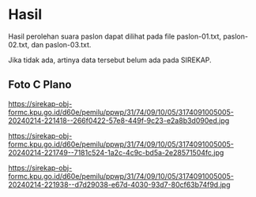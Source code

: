 # Hasil

Hasil perolehan suara paslon dapat dilihat pada file paslon-01.txt, paslon-02.txt, dan paslon-03.txt.

Jika tidak ada, artinya data tersebut belum ada pada SIREKAP.

## Foto C Plano

https://sirekap-obj-formc.kpu.go.id/d60e/pemilu/ppwp/31/74/09/10/05/3174091005005-20240214-221418--266f0422-57e8-449f-9c23-e2a8b3d090ed.jpg

https://sirekap-obj-formc.kpu.go.id/d60e/pemilu/ppwp/31/74/09/10/05/3174091005005-20240214-221749--7181c524-1a2c-4c9c-bd5a-2e28571504fc.jpg

https://sirekap-obj-formc.kpu.go.id/d60e/pemilu/ppwp/31/74/09/10/05/3174091005005-20240214-221938--d7d29038-e67d-4030-93d7-80cf63b74f9d.jpg
